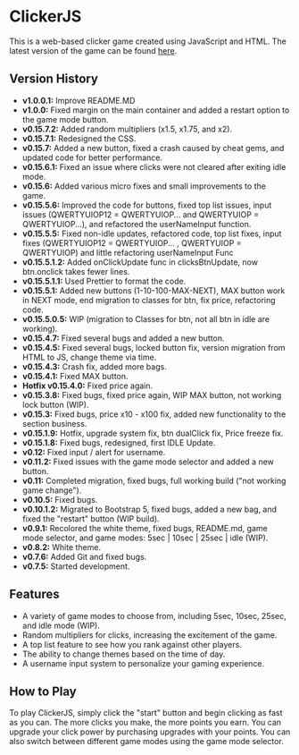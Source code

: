 <h1>ClickerJS</h1>

<p>This is a web-based clicker game created using JavaScript and HTML. The latest version of the game can be found <a href="https://amoralchik.github.io/ClickerJS/">here</a>.</p>

<h2>Version History</h2>

<ul>
  <li><strong>v1.0.0.1:</strong> Improve README.MD</li>
  <li><strong>v1.0.0:</strong> Fixed margin on the main container and added a restart option to the game mode button.</li>
  <li><strong>v0.15.7.2:</strong> Added random multipliers (x1.5, x1.75, and x2).</li>
  <li><strong>v0.15.7.1:</strong> Redesigned the CSS.</li>
  <li><strong>v0.15.7:</strong> Added a new button, fixed a crash caused by cheat gems, and updated code for better performance.</li>
  <li><strong>v0.15.6.1:</strong> Fixed an issue where clicks were not cleared after exiting idle mode.</li>
  <li><strong>v0.15.6:</strong> Added various micro fixes and small improvements to the game.</li>
  <li><strong>v0.15.5.6:</strong> Improved the code for buttons, fixed top list issues, input issues (QWERTYUIOP12 = QWERTYUIOP... and QWERTYUIOP = QWERTYUIOP...), and refactored the userNameInput function.</li>
  <li><strong>v0.15.5.5:</strong> Fixed non-idle updates, refactored code, top list fixes, input fixes (QWERTYUIOP12 = QWERTYUIOP... , QWERTYUIOP = QWERTYUIOP) and little refactoring userNameInput Func</li>
  <li><strong>v0.15.5.1.2:</strong> Added onClickUpdate func in clicksBtnUpdate, now btn.onclick takes fewer lines.</li>
  <li><strong>v0.15.5.1.1:</strong> Used Prettier to format the code.</li>
  <li><strong>v0.15.5.1:</strong> Added new buttons (1-10-100-MAX-NEXT), MAX button work in NEXT mode, end migration to classes for btn, fix price, refactoring code.</li>
  <li><strong>v0.15.5.0.5:</strong> WIP (migration to Classes for btn, not all btn in idle are working).</li>
  <li><strong>v0.15.4.7:</strong> Fixed several bugs and added a new button.</li>
  <li><strong>v0.15.4.5:</strong> Fixed several bugs, locked button fix, version migration from HTML to JS, change theme via time.</li>
  <li><strong>v0.15.4.3:</strong> Crash fix, added more bags.</li>
  <li><strong>v0.15.4.1:</strong> Fixed MAX button.</li>
  <li><strong>Hotfix v0.15.4.0:</strong> Fixed price again.</li>
  <li><strong>v0.15.3.8:</strong> Fixed bugs, fixed price again, WIP MAX button, not working lock button (WIP).</li>
  <li><strong>v0.15.3:</strong> Fixed bugs, price x10 - x100 fix, added new functionality to the section business.</li>
  <li><strong>v0.15.1.9:</strong> Hotfix, upgrade system fix, btn dualClick fix, Price freeze fix.</li>
  <li><strong>v0.15.1.8:</strong> Fixed bugs, redesigned, first IDLE Update.</li>
  <li><strong>v0.12:</strong> Fixed input / alert for username.</li>
  <li><strong>v0.11.2:</strong> Fixed issues with the game mode selector and added a new button.</li>
  <li><strong>v0.11:</strong> Completed migration, fixed bugs, full working build ("not working game change").</li>
  <li><strong>v0.10.5:</strong> Fixed bugs.</li>
  <li><strong>v0.10.1.2:</strong> Migrated to Bootstrap 5, fixed bugs, added a new bag, and fixed the "restart" button (WIP build).</li>
  <li><strong>v0.9.1:</strong> Recolored the white theme, fixed bugs, README.md, game mode selector, and game modes: 5sec | 10sec | 25sec | idle (WIP).</li>
  <li><strong>v0.8.2:</strong> White theme.</li>
  <li><strong>v0.7.6:</strong> Added Git and fixed bugs.</li>
  <li><strong>v0.7.5:</strong> Started development.</li>
</ul>

<h2>Features</h2>

<ul>
  <li>A variety of game modes to choose from, including 5sec, 10sec, 25sec, and idle mode (WIP).</li>
  <li>Random multipliers for clicks, increasing the excitement of the game.</li>
  <li>A top list feature to see how you rank against other players.</li>
  <li>The ability to change themes based on the time of day.</li>
  <li>A username input system to personalize your gaming experience.</li>
</ul>

<h2>How to Play</h2>

<p>To play ClickerJS, simply click the "start" button and begin clicking as fast as you can. The more clicks you make, the more points you earn. You can upgrade your click power by purchasing upgrades with your points. You can also switch between different game modes using the game mode selector.</p>
